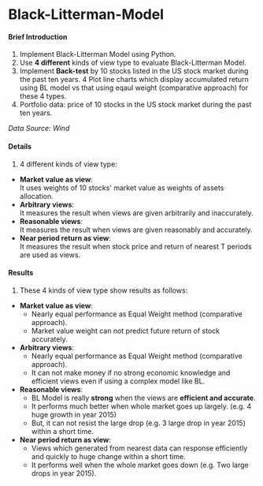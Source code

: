 # Black-Litterman-Model

#### Brief Introduction
1. Implement Black-Litterman Model using Python.  
2. Use **4 different** kinds of view type to evaluate Black-Litterman Model.
3. Implement **Back-test** by 10 stocks listed in the US stock market during the past ten years.
4  Plot line charts which display accumulated return using BL model vs that using eqaul weight (comparative approach) for these 4 types. 
5. Portfolio data: price of 10 stocks in the US stock market during the past ten years.

*Data Source: Wind*

#### Details
1. 4 different kinds of view type:  
  * **Market value as view**:    
  It uses weights of 10 stocks' market value as weights of assets allocation.   
  * **Arbitrary views**:    
  It measures the result when views are given arbitrarily and inaccurately.   
  * **Reasonable views**:  
  It measures the result when views are given reasonably and accurately.  
  * **Near period return as view**:  
  It measures the result when stock price and return of nearest T periods are used as views.  

#### Results
1. These 4 kinds of view type show results as follows:  
  * **Market value as view**:    
    * Nearly equal performance as Equal Weight method (comparative approach).
    * Market value weight can not predict future return of stock accurately.
  * **Arbitrary views**:    
    * Nearly equal performance as Equal Weight method (comparative approach).
    * It can not make money if no strong economic knowledge and efficient views even if using a complex model like BL.
  * **Reasonable views**:  
    * BL Model is really **strong** when the views are **efficient and accurate**.
    * It performs much better when whole market goes up largely. (e.g. 4 huge growth in year 2015)
    * But, it can not resist the large drop (e.g. 3 large drop in year 2015) within a short time. 
  * **Near period return as view**:  
    * Views which generated from nearest data can response efficiently and quickly to huge change within a short time. 
    * It performs well when the whole market goes down (e.g. Two large drops in year 2015).

